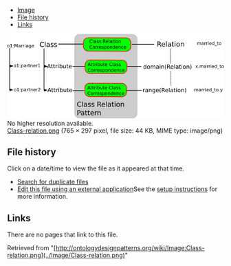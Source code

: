 * [Image](../Image/Class-relation.png#file)
* [File history](../Image/Class-relation.png#filehistory)
* [Links](../Image/Class-relation.png#filelinks)

[![Image:Class-relation.png](../images/6/6b/Class-relation.png)](../images/6/6b/Class-relation.png)  
No higher resolution available.  
[Class-relation.png](../images/6/6b/Class-relation.png)‎ (765 × 297 pixel, file size: 44 KB, MIME type: image/png)

## File history

Click on a date/time to view the file as it appeared at that time.



  
* [Search for duplicate files](http://ontologydesignpatterns.org/wiki/Special:FileDuplicateSearch/Class-relation.png "Special:FileDuplicateSearch/Class-relation.png")
* [Edit this file using an external application](http://ontologydesignpatterns.org/wiki/index.php?title=Image:Class-relation.png&action=edit&externaledit=true&mode=file "Image:Class-relation.png")See the [setup instructions](http://www.mediawiki.org/wiki/Manual:External_editors "http://www.mediawiki.org/wiki/Manual:External_editors") for more information.

## Links



There are no pages that link to this file.




Retrieved from "[http://ontologydesignpatterns.org/wiki/Image:Class-relation.png](../Image/Class-relation.png)"
